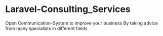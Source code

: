 # Laravel-Consulting_Services
Open Communication-System to improve your business By taking advice from many specialists in different fields
